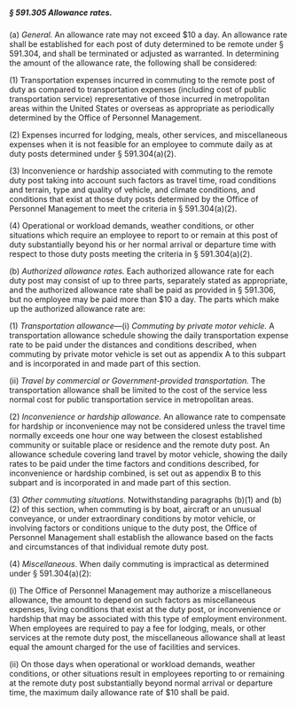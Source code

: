 ##### § 591.305 Allowance rates. #####

(a) *General.* An allowance rate may not exceed $10 a day. An allowance rate shall be established for each post of duty determined to be remote under § 591.304, and shall be terminated or adjusted as warranted. In determining the amount of the allowance rate, the following shall be considered:

(1) Transportation expenses incurred in commuting to the remote post of duty as compared to transportation expenses (including cost of public transportation service) representative of those incurred in metropolitan areas within the United States or overseas as appropriate as periodically determined by the Office of Personnel Management.

(2) Expenses incurred for lodging, meals, other services, and miscellaneous expenses when it is not feasible for an employee to commute daily as at duty posts determined under § 591.304(a)(2).

(3) Inconvenience or hardship associated with commuting to the remote duty post taking into account such factors as travel time, road conditions and terrain, type and quality of vehicle, and climate conditions, and conditions that exist at those duty posts determined by the Office of Personnel Management to meet the criteria in § 591.304(a)(2).

(4) Operational or workload demands, weather conditions, or other situations which require an employee to report to or remain at this post of duty substantially beyond his or her normal arrival or departure time with respect to those duty posts meeting the criteria in § 591.304(a)(2).

(b) *Authorized allowance rates.* Each authorized allowance rate for each duty post may consist of up to three parts, separately stated as appropriate, and the authorized allowance rate shall be paid as provided in § 591.306, but no employee may be paid more than $10 a day. The parts which make up the authorized allowance rate are:

(1) *Transportation allowance*—(i) *Commuting by private motor vehicle.* A transportation allowance schedule showing the daily transportation expense rate to be paid under the distances and conditions described, when commuting by private motor vehicle is set out as appendix A to this subpart and is incorporated in and made part of this section.

(ii) *Travel by commercial or Government-provided transportation.* The transportation allowance shall be limited to the cost of the service less normal cost for public transportation service in metropolitan areas.

(2) *Inconvenience or hardship allowance.* An allowance rate to compensate for hardship or inconvenience may not be considered unless the travel time normally exceeds one hour one way between the closest established community or suitable place or residence and the remote duty post. An allowance schedule covering land travel by motor vehicle, showing the daily rates to be paid under the time factors and conditions described, for inconvenience or hardship combined, is set out as appendix B to this subpart and is incorporated in and made part of this section.

(3) *Other commuting situations.* Notwithstanding paragraphs (b)(1) and (b)(2) of this section, when commuting is by boat, aircraft or an unusual conveyance, or under extraordinary conditions by motor vehicle, or involving factors or conditions unique to the duty post, the Office of Personnel Management shall establish the allowance based on the facts and circumstances of that individual remote duty post.

(4) *Miscellaneous.* When daily commuting is impractical as determined under § 591.304(a)(2):

(i) The Office of Personnel Management may authorize a miscellaneous allowance, the amount to depend on such factors as miscellaneous expenses, living conditions that exist at the duty post, or inconvenience or hardship that may be associated with this type of employment environment. When employees are required to pay a fee for lodging, meals, or other services at the remote duty post, the miscellaneous allowance shall at least equal the amount charged for the use of facilities and services.

(ii) On those days when operational or workload demands, weather conditions, or other situations result in employees reporting to or remaining at the remote duty post substantially beyond normal arrival or departure time, the maximum daily allowance rate of $10 shall be paid.